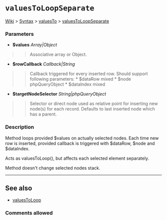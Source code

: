 # `valuesToLoopSeparate` #
[Wiki](http://code.google.com/p/querytemplates/w/list) > [Syntax](Syntax.md) > [valuesTo](valuesToSyntax.md) > [valuesToLoopSeparate](valuesToLoopSeparateMethodPHP.md)
### Parameters ###
  * **$values** _Array|Object_
> > Associative array or Object.
  * **$rowCallback** _Callback|String_
> > Callback triggered for every inserted row. Should support following  parameters:
      * $dataRow mixed
      * $node phpQueryObject
      * $dataIndex mixed
  * **$targetNodeSelector** _String|phpQueryObject_
> > Selector or direct node used as relative point for inserting new node(s) for  each record. Defaults to last inserted node which has a parent.


### Description ###
Method loops provided $values on actually selected nodes. Each time new row  is inserted, provided callback is triggered with $dataRow, $node and $dataIndex.


Acts as valuesToLoop(), but affects each selected element separately.


Method doesn't change selected nodes stack.

---


## See also ##
  * [valuesToLoop](valuesToLoopMethodPHP.md)


### Comments allowed ###